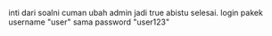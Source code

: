 inti dari soalni cuman ubah admin jadi true abistu selesai. login pakek username "user" sama password "user123"